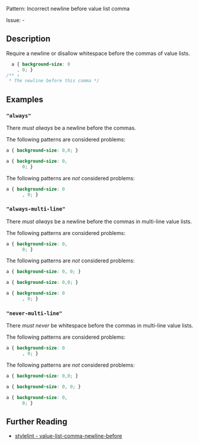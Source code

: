Pattern: Incorrect newline before value list comma

Issue: -

## Description

Require a newline or disallow whitespace before the commas of value lists.

```css
  a { background-size: 0
    , 0; }
/** ↑
 * The newline before this comma */
```

## Examples

### `"always"`

There _must always_ be a newline before the commas.

The following patterns are considered problems:

```css
a { background-size: 0,0; }
```

```css
a { background-size: 0,
      0; }
```

The following patterns are _not_ considered problems:

```css
a { background-size: 0
      , 0; }
```

### `"always-multi-line"`

There _must always_ be a newline before the commas in multi-line value lists.

The following patterns are considered problems:

```css
a { background-size: 0,
      0; }
```

The following patterns are _not_ considered problems:

```css
a { background-size: 0, 0; }
```

```css
a { background-size: 0,0; }
```

```css
a { background-size: 0
      , 0; }
```

### `"never-multi-line"`

There _must never_ be whitespace before the commas in multi-line value lists.

The following patterns are considered problems:

```css
a { background-size: 0
      , 0; }
```

The following patterns are _not_ considered problems:

```css
a { background-size: 0,0; }
```

```css
a { background-size: 0, 0; }
```

```css
a { background-size: 0,
      0; }
```

## Further Reading

* [stylelint - value-list-comma-newline-before](https://stylelint.io/user-guide/rules/value-list-comma-newline-before)